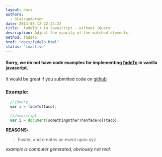 ```yaml
---
layout: docs
authors:
  - blairanderson
date: 2014-08-12 22:22:22
title: .fadeTo() in Javascript - without jQuery
description: Adjust the opacity of the matched elements.
method: fadeTo
href: "docs/fadeTo.html"
status: "inactive"
---
```


#### Sorry, we do not have code examples for implementing [fadeTo](http://api.jquery.com/fadeTo/) in vanilla javascript.

It would be great if you submitted code on [github](https://github.com/blairanderson/without-jquery/blob/master/docs/fadeTo.md)

### Example:

```javascript
  //jQuery
  var i = fadeTo(taco);

  //Javascript
  var i = document[somethingOtherThanfadeTo](taco);

```

**REASONS:**
> Faster, and creates an event upon xyz

*example is computer generated, obviously not real.*

